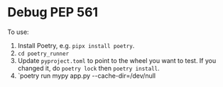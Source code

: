 # Debug PEP 561

To use:

1. Install Poetry, e.g. `pipx install poetry`.
2. `cd poetry_runner`
3. Update `pyproject.toml` to point to the wheel you want to test. If you changed it, do `poetry lock` then `poetry install`.
4. `poetry run mypy app.py --cache-dir=/dev/null

